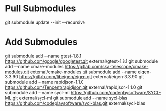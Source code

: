 # Pull Submodules
git submodule update --init --recursive

# Add Submodules

git submodule add --name gtest-1.8.1 https://github.com/google/googletest.git external/gtest-1.8.1
git submodule add --name cmake-modules https://gitlab.com/ska-telescope/cmake-modules.git external/cmake-modules
git submodule add --name eigen-3.3.90 https://gitlab.com/libeigen/eigen.git external/eigen-3.3.90
git submodule add --name rapidjson-1.1.0 https://github.com/Tencent/rapidjson.git external/rapidjson-1.1.0
git submodule add --name sycl-ml https://github.com/codeplaysoftware/SYCL-ML.git external/sycl-ml
git submodule add --name sycl-blas https://github.com/codeplaysoftware/sycl-blas.git external/sycl-blas
